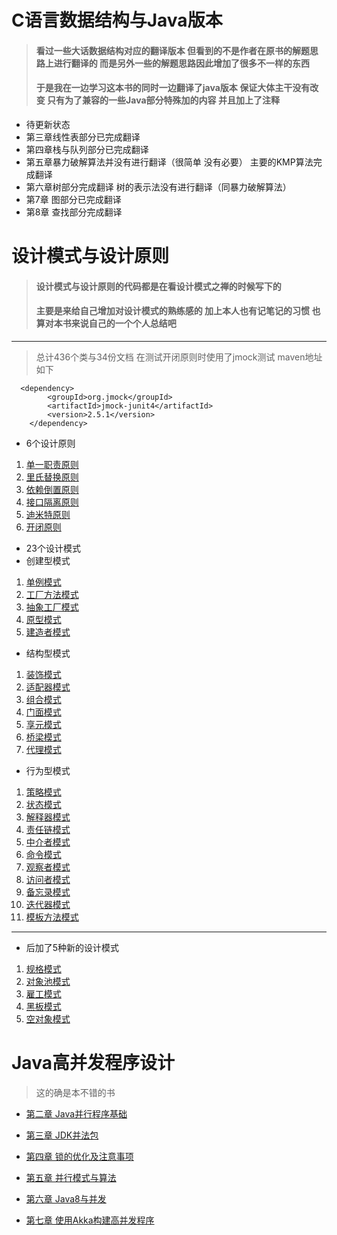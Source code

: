 
# C语言数据结构与Java版本
> #### 看过一些大话数据结构对应的翻译版本 但看到的不是作者在原书的解题思路上进行翻译的 而是另外一些的解题思路因此增加了很多不一样的东西
>#### 于是我在一边学习这本书的同时一边翻译了java版本   保证大体主干没有改变  只有为了兼容的一些Java部分特殊加的内容 并且加上了注释 

- 待更新状态
- 第三章线性表部分已完成翻译 
- 第四章栈与队列部分已完成翻译
- 第五章暴力破解算法并没有进行翻译（很简单 没有必要）   主要的KMP算法完成翻译
- 第六章树部分完成翻译 树的表示法没有进行翻译（同暴力破解算法）
- 第7章 图部分已完成翻译 
- 第8章 查找部分完成翻译  
 

# 设计模式与设计原则
> #### 设计模式与设计原则的代码都是在看设计模式之禅的时候写下的 
> #### 主要是来给自己增加对设计模式的熟练感的 加上本人也有记笔记的习惯 也算对本书来说自己的一个个人总结吧 
> 

----------

>  总计436个类与34份文档 在测试开闭原则时使用了jmock测试
>  maven地址如下

	  <dependency>
            <groupId>org.jmock</groupId>
            <artifactId>jmock-junit4</artifactId>
            <version>2.5.1</version>
        </dependency>

- 6个设计原则 
 1. [单一职责原则][1]
 2. [里氏替换原则][2]
 3. [依赖倒置原则][3]
 4. [接口隔离原则][4]
 5. [迪米特原则][5]
 6. [开闭原则][6]
 
- 23个设计模式
 - 创建型模式 
 1. [单例模式][7]
 2. [工厂方法模式][8]
 3. [抽象工厂模式][9]
 4. [原型模式][10]
 5. [建造者模式][11]
 - 结构型模式
 1. [装饰模式][23]
 2. [适配器模式][24]
 3. [组合模式][25]
 4. [门面模式][26]
 5. [享元模式][27]
 6. [桥梁模式][28]
 7. [代理模式][29]
 - 行为型模式
 1.  [策略模式][12]
 2. [状态模式][13]
 3. [解释器模式][14]
 4. [责任链模式][15]
 5. [中介者模式][16]
 6. [命令模式][17]
 7. [观察者模式][18]
 8. [访问者模式][19]
 9. [备忘录模式][20]
 10. [迭代器模式][21]
 11. [模板方法模式][22]


----------


- 后加了5种新的设计模式
 1. [规格模式][30]
 2. [对象池模式][31]
 3. [雇工模式][32]
 4. [黑板模式][33]
 5. [空对象模式][34]
 
 
# Java高并发程序设计
 
>这的确是本不错的书  

- [第二章 Java并行程序基础][35]
- [第三章 JDK并法包][36]
- [第四章 锁的优化及注意事项][37]
- [第五章 并行模式与算法][38]
- [第六章 Java8与并发][39]
- [第七章 使用Akka构建高并发程序][40]


  [1]: https://github.com/SanShanYouJiu/CodeCollection/tree/master/%E8%AE%BE%E8%AE%A1%E6%A8%A1%E5%BC%8F%E4%B8%8E%E8%AE%BE%E8%AE%A1%E5%8E%9F%E5%88%99/PrincipleDesign/SRP
  [2]: https://github.com/SanShanYouJiu/CodeCollection/tree/master/%E8%AE%BE%E8%AE%A1%E6%A8%A1%E5%BC%8F%E4%B8%8E%E8%AE%BE%E8%AE%A1%E5%8E%9F%E5%88%99/PrincipleDesign/LSP
  [3]: https://github.com/SanShanYouJiu/CodeCollection/tree/master/%E8%AE%BE%E8%AE%A1%E6%A8%A1%E5%BC%8F%E4%B8%8E%E8%AE%BE%E8%AE%A1%E5%8E%9F%E5%88%99/PrincipleDesign/DIP
  [4]: https://github.com/SanShanYouJiu/CodeCollection/tree/master/%E8%AE%BE%E8%AE%A1%E6%A8%A1%E5%BC%8F%E4%B8%8E%E8%AE%BE%E8%AE%A1%E5%8E%9F%E5%88%99/PrincipleDesign/ISP
  [5]: https://github.com/SanShanYouJiu/CodeCollection/tree/master/%E8%AE%BE%E8%AE%A1%E6%A8%A1%E5%BC%8F%E4%B8%8E%E8%AE%BE%E8%AE%A1%E5%8E%9F%E5%88%99/PrincipleDesign/LoD
  [6]: https://github.com/SanShanYouJiu/CodeCollection/tree/master/%E8%AE%BE%E8%AE%A1%E6%A8%A1%E5%BC%8F%E4%B8%8E%E8%AE%BE%E8%AE%A1%E5%8E%9F%E5%88%99/PrincipleDesign/OCP
  [7]: https://github.com/SanShanYouJiu/CodeCollection/tree/master/%E8%AE%BE%E8%AE%A1%E6%A8%A1%E5%BC%8F%E4%B8%8E%E8%AE%BE%E8%AE%A1%E5%8E%9F%E5%88%99/DesignModel/SingletonPattern
  [8]: https://github.com/SanShanYouJiu/CodeCollection/tree/master/%E8%AE%BE%E8%AE%A1%E6%A8%A1%E5%BC%8F%E4%B8%8E%E8%AE%BE%E8%AE%A1%E5%8E%9F%E5%88%99/DesignModel/Factory
  [9]: https://github.com/SanShanYouJiu/CodeCollection/tree/master/%E8%AE%BE%E8%AE%A1%E6%A8%A1%E5%BC%8F%E4%B8%8E%E8%AE%BE%E8%AE%A1%E5%8E%9F%E5%88%99/DesignModel/AbstractFactory
  [10]: https://github.com/SanShanYouJiu/CodeCollection/tree/master/%E8%AE%BE%E8%AE%A1%E6%A8%A1%E5%BC%8F%E4%B8%8E%E8%AE%BE%E8%AE%A1%E5%8E%9F%E5%88%99/DesignModel/Prototype
  [11]: https://github.com/SanShanYouJiu/CodeCollection/tree/master/%E8%AE%BE%E8%AE%A1%E6%A8%A1%E5%BC%8F%E4%B8%8E%E8%AE%BE%E8%AE%A1%E5%8E%9F%E5%88%99/DesignModel/builder
  [12]: https://github.com/SanShanYouJiu/CodeCollection/tree/master/%E8%AE%BE%E8%AE%A1%E6%A8%A1%E5%BC%8F%E4%B8%8E%E8%AE%BE%E8%AE%A1%E5%8E%9F%E5%88%99/DesignModel/Strategy
  [13]: https://github.com/SanShanYouJiu/CodeCollection/tree/master/%E8%AE%BE%E8%AE%A1%E6%A8%A1%E5%BC%8F%E4%B8%8E%E8%AE%BE%E8%AE%A1%E5%8E%9F%E5%88%99/DesignModel/State
  [14]: https://github.com/SanShanYouJiu/CodeCollection/tree/master/%E8%AE%BE%E8%AE%A1%E6%A8%A1%E5%BC%8F%E4%B8%8E%E8%AE%BE%E8%AE%A1%E5%8E%9F%E5%88%99/DesignModel/Interpreter
  [15]: https://github.com/SanShanYouJiu/CodeCollection/tree/master/%E8%AE%BE%E8%AE%A1%E6%A8%A1%E5%BC%8F%E4%B8%8E%E8%AE%BE%E8%AE%A1%E5%8E%9F%E5%88%99/DesignModel/ResponsibilityChain
  [16]: https://github.com/SanShanYouJiu/CodeCollection/tree/master/%E8%AE%BE%E8%AE%A1%E6%A8%A1%E5%BC%8F%E4%B8%8E%E8%AE%BE%E8%AE%A1%E5%8E%9F%E5%88%99/DesignModel/Mediator
  [17]: https://github.com/SanShanYouJiu/CodeCollection/tree/master/%E8%AE%BE%E8%AE%A1%E6%A8%A1%E5%BC%8F%E4%B8%8E%E8%AE%BE%E8%AE%A1%E5%8E%9F%E5%88%99/DesignModel/Command
  [18]: https://github.com/SanShanYouJiu/CodeCollection/tree/master/%E8%AE%BE%E8%AE%A1%E6%A8%A1%E5%BC%8F%E4%B8%8E%E8%AE%BE%E8%AE%A1%E5%8E%9F%E5%88%99/DesignModel/Observer
  [19]: https://github.com/SanShanYouJiu/CodeCollection/tree/master/%E8%AE%BE%E8%AE%A1%E6%A8%A1%E5%BC%8F%E4%B8%8E%E8%AE%BE%E8%AE%A1%E5%8E%9F%E5%88%99/DesignModel/Visitor
  [20]: https://github.com/SanShanYouJiu/CodeCollection/tree/master/%E8%AE%BE%E8%AE%A1%E6%A8%A1%E5%BC%8F%E4%B8%8E%E8%AE%BE%E8%AE%A1%E5%8E%9F%E5%88%99/DesignModel/Memo
  [21]: https://github.com/SanShanYouJiu/CodeCollection/tree/master/%E8%AE%BE%E8%AE%A1%E6%A8%A1%E5%BC%8F%E4%B8%8E%E8%AE%BE%E8%AE%A1%E5%8E%9F%E5%88%99/DesignModel/Iterator
  [22]: https://github.com/SanShanYouJiu/CodeCollection/tree/master/%E8%AE%BE%E8%AE%A1%E6%A8%A1%E5%BC%8F%E4%B8%8E%E8%AE%BE%E8%AE%A1%E5%8E%9F%E5%88%99/DesignModel/TemplateModel
  [23]: https://github.com/SanShanYouJiu/CodeCollection/tree/master/%E8%AE%BE%E8%AE%A1%E6%A8%A1%E5%BC%8F%E4%B8%8E%E8%AE%BE%E8%AE%A1%E5%8E%9F%E5%88%99/DesignModel/Decoratecom/SanShanYouJiu/CodeCollection/tree/master/%E8%AE%BE%E8%AE%A1%E6%A8%A1%E5%BC%8F%E4%B8%8E%E8%AE%BE%E8%AE%A1%E5%8E%9F%E5%88%99/DesignModel/ResponsibilityChain
  [24]: https://github.com/SanShanYouJiu/CodeCollection/tree/master/%E8%AE%BE%E8%AE%A1%E6%A8%A1%E5%BC%8F%E4%B8%8E%E8%AE%BE%E8%AE%A1%E5%8E%9F%E5%88%99/DesignModel/Adapter
  [25]: https://github.com/SanShanYouJiu/CodeCollection/tree/master/%E8%AE%BE%E8%AE%A1%E6%A8%A1%E5%BC%8F%E4%B8%8E%E8%AE%BE%E8%AE%A1%E5%8E%9F%E5%88%99/DesignModel/Composite
  [26]: https://github.com/SanShanYouJiu/CodeCollection/tree/master/%E8%AE%BE%E8%AE%A1%E6%A8%A1%E5%BC%8F%E4%B8%8E%E8%AE%BE%E8%AE%A1%E5%8E%9F%E5%88%99/DesignModel/Facade
  [27]: https://github.com/SanShanYouJiu/CodeCollection/tree/master/%E8%AE%BE%E8%AE%A1%E6%A8%A1%E5%BC%8F%E4%B8%8E%E8%AE%BE%E8%AE%A1%E5%8E%9F%E5%88%99/DesignModel/Flyweight
  [28]: https://github.com/SanShanYouJiu/CodeCollection/tree/master/%E8%AE%BE%E8%AE%A1%E6%A8%A1%E5%BC%8F%E4%B8%8E%E8%AE%BE%E8%AE%A1%E5%8E%9F%E5%88%99/DesignModel/Bridge
  [29]: https://github.com/SanShanYouJiu/CodeCollection/tree/master/%E8%AE%BE%E8%AE%A1%E6%A8%A1%E5%BC%8F%E4%B8%8E%E8%AE%BE%E8%AE%A1%E5%8E%9F%E5%88%99/DesignModel/Proxy
  [30]: https://github.com/SanShanYouJiu/CodeCollection/tree/master/%E8%AE%BE%E8%AE%A1%E6%A8%A1%E5%BC%8F%E4%B8%8E%E8%AE%BE%E8%AE%A1%E5%8E%9F%E5%88%99/NewDesign/Specification
  [31]: https://github.com/SanShanYouJiu/CodeCollection/tree/master/%E8%AE%BE%E8%AE%A1%E6%A8%A1%E5%BC%8F%E4%B8%8E%E8%AE%BE%E8%AE%A1%E5%8E%9F%E5%88%99/NewDesign/ObjectPool
  [32]: https://github.com/SanShanYouJiu/CodeCollection/tree/master/%E8%AE%BE%E8%AE%A1%E6%A8%A1%E5%BC%8F%E4%B8%8E%E8%AE%BE%E8%AE%A1%E5%8E%9F%E5%88%99/NewDesign/Employees
  [33]: https://github.com/SanShanYouJiu/CodeCollection/tree/master/%E8%AE%BE%E8%AE%A1%E6%A8%A1%E5%BC%8F%E4%B8%8E%E8%AE%BE%E8%AE%A1%E5%8E%9F%E5%88%99/NewDesign/BlackBoard
  [34]: https://github.com/SanShanYouJiu/CodeCollection/tree/master/%E8%AE%BE%E8%AE%A1%E6%A8%A1%E5%BC%8F%E4%B8%8E%E8%AE%BE%E8%AE%A1%E5%8E%9F%E5%88%99/NewDesign/NullObject
  [35]: https://github.com/SanShanYouJiu/CodeCollection/tree/master/Java%E9%AB%98%E5%B9%B6%E5%8F%91%E7%A8%8B%E5%BA%8F%E8%AE%BE%E8%AE%A1/javaHighConcurrentDesign/chapter2
  [36]: https://github.com/SanShanYouJiu/CodeCollection/tree/master/Java%E9%AB%98%E5%B9%B6%E5%8F%91%E7%A8%8B%E5%BA%8F%E8%AE%BE%E8%AE%A1/javaHighConcurrentDesign/chapter3
  [37]: https://github.com/SanShanYouJiu/CodeCollection/tree/master/Java%E9%AB%98%E5%B9%B6%E5%8F%91%E7%A8%8B%E5%BA%8F%E8%AE%BE%E8%AE%A1/javaHighConcurrentDesign/chapter4
  [38]: https://github.com/SanShanYouJiu/CodeCollection/tree/master/Java%E9%AB%98%E5%B9%B6%E5%8F%91%E7%A8%8B%E5%BA%8F%E8%AE%BE%E8%AE%A1/javaHighConcurrentDesign/chapter5
  [39]: https://github.com/SanShanYouJiu/CodeCollection/tree/master/Java%E9%AB%98%E5%B9%B6%E5%8F%91%E7%A8%8B%E5%BA%8F%E8%AE%BE%E8%AE%A1/javaHighConcurrentDesign/chapter6
  [40]: https://github.com/SanShanYouJiu/CodeCollection/tree/master/Java%E9%AB%98%E5%B9%B6%E5%8F%91%E7%A8%8B%E5%BA%8F%E8%AE%BE%E8%AE%A1/javaHighConcurrentDesign/chapter7